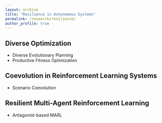```yaml
---
layout: archive
title: "Resilience in Autonomous Systems"
permalink: /research/resilience/
author_profile: true
---
```


## Diverse Optimization
- Diverse Evolutionary Planning
- Productive Fitness Optimization

## Coevolution in Reinforcement Learning Systems
- Scenario Coevolution

## Resilient Multi-Agent Reinforcement Learning
- Antagonist-based MARL

